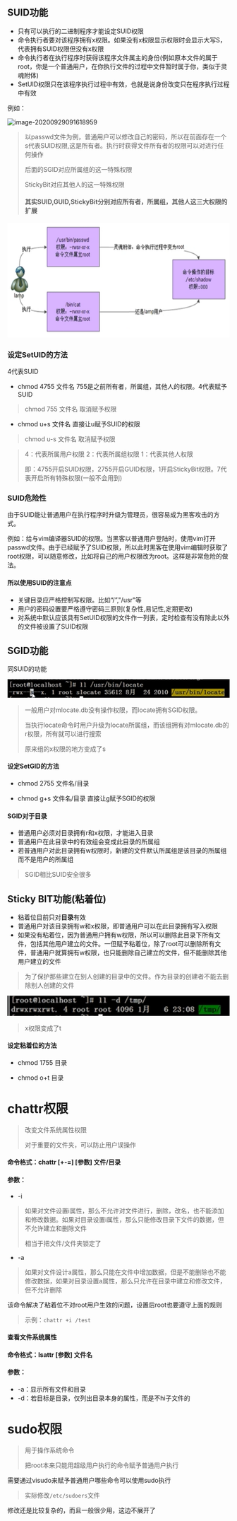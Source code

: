 ## SUID功能

- 只有可以执行的二进制程序才能设定SUID权限
- 命令执行者要对该程序拥有x权限。如果没有x权限显示权限时会显示大写S，代表拥有SUID权限但没有x权限
- 命令执行者在执行程序时获得该程序文件属主的身份(例如原本文件的属于root，你是一个普通用户，在你执行文件的过程中文件暂时属于你，类似于灵魂附体)
- SetUID权限只在该程序执行过程中有效，也就是说身份改变只在程序执行过程中有效

例如：

![image-20200929091618959](E:\Code\LearnDemo\学习文档\运维\Linux\images\image-20200929091618959.png)

> 以passwd文件为例，普通用户可以修改自己的密码，所以在前面存在一个s代表SUID权限,这是所有者。执行时获得文件所有者的权限可以对进行任何操作
>
> 后面的SGID对应所属组的这一特殊权限
>
> StickyBit对应其他人的这一特殊权限
>
> #### 其实SUID,GUID,StickyBit分别对应所有者，所属组，其他人这三大权限的扩展

![image-20200929092221832](.\images\image-20200929092221832.png)

### 设定SetUID的方法

4代表SUID

- chmod 4755 文件名   755是之前所有者，所属组，其他人的权限。4代表赋予SUID

> chmod 755 文件名  取消赋予权限

- chmod u+s 文件名    直接让u赋予SUID的权限

> chmod u-s 文件名  取消赋予权限

> 4：代表所属用户权限  2：代表所属组权限  1：代表其他人权限
>
> 即：4755开启SUID权限，2755开启GUID权限，1开启StickyBit权限。7代表开启所有特殊权限(一般不会用到)



### SUID危险性

由于SUID能让普通用户在执行程序时升级为管理员，很容易成为黑客攻击的方式。

例如：给与vim编译器SUID的权限。当黑客以普通用户登陆时，使用vim打开passwd文件。由于已经赋予了SUID权限，所以此时黑客在使用vim编辑时获取了root权限，可以随意修改，比如将自己的用户权限改为root。这样是非常危险的做法。

#### 所以使用SUID的注意点

- 关键目录应严格控制写权限。比如“/”,"/usr"等
- 用户的密码设置要严格遵守密码三原则(复杂性,易记性,定期更改)
- 对系统中默认应该具有SetUID权限的文件作一列表，定时检查有没有除此以外的文件被设置了SUID权限



## SGID功能

同SUID的功能

![image-20200929095443257](.\images\image-20200929095443257.png)

> 一般用户对mlocate.db没有操作权限，而locate拥有SGID权限。
>
> 当执行locate命令时用户升级为locate所属组，而该组拥有对mlocate.db的r权限，所有就可以进行搜索
>
> 原来组的x权限的地方变成了s



#### 设定SetGID的方法

- chmod 2755 文件名/目录

- chmod g+s 文件名/目录    直接让g赋予SGID的权限



#### SGID对于目录

- 普通用户必须对目录拥有r和x权限，才能进入目录
- 普通用户在此目录中的有效组会变成此目录的所属组
- 若普通用户对此目录拥有w权限时，新建的文件默认所属组是该目录的所属组而不是用户的所属组

> SGID相比SUID安全很多



## Sticky BIT功能(粘着位)

- 粘着位目前只对**目录**有效
- 普通用户对该目录拥有w和x权限，即普通用户可以在此目录拥有写入权限
- 如果没有粘着位，因为普通用户拥有w权限，所以可以删除此目录下所有文件，包括其他用户建立的文件。一但赋予粘着位，除了root可以删除所有文件，普通用户就算拥有w权限，也只能删除自己建立的文件，但不能删除其他用户建立的文件

> 为了保护那些建立在别人创建的目录中的文件。作为目录的创建者不能去删除别人创建的文件



![image-20200929102043152](.\images\image-20200929102043152.png)

> x权限变成了t



#### 设定粘着位的方法

- chmod 1755 目录

- chmod o+t  目录



# chattr权限

> 改变文件系统属性权限
>
> 对于重要的文件夹，可以防止用户误操作

#### 命令格式：chattr [+-=] [参数] 文件/目录

#### 参数：

- -i

> 如果对文件设置i属性，那么不允许对文件进行，删除，改名，也不能添加和修改数据。如果对目录设置i属性，那么只能修改目录下文件的数据，但不允许建立和删除文件
>
> 相当于把文件/文件夹锁定了

- -a

> 如果对文件设计a属性，那么只能在文件中增加数据，但是不能删除也不能修改数据，如果对目录设置a属性，那么只允许在目录中建立和修改文件，但不允许删除

该命令解决了粘着位不对root用户生效的问题，设置后root也要遵守上面的规则

> 示例：`chattr +i /test`



#### 查看文件系统属性

#### 命令格式：lsattr [参数] 文件名

#### 参数：

- -a：显示所有文件和目录
- -d：若目标是目录，仅列出目录本身的属性，而是不hi子文件的



# sudo权限

> 用于操作系统命令
>
> 把root本来只能用超级用户执行的命令赋予普通用户执行

需要通过visudo来赋予普通用户哪些命令可以使用sudo执行

> 实际修改`/etc/sudoers`文件



修改还是比较复杂的，而且一般很少用，这边不展开了